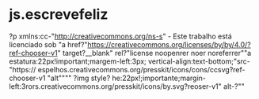 # js.escrevefeliz

?p xmlns:cc-"http://creativecommons.org/ns-s" - Este trabalho está licenciado sob "a href?"https://creativecommons.org/licenses/by/by/4.0/?ref-chooser-v1" target?__blank" rel?"license noopenrer noer noreferrer""a estatura:22px!important;margem-left:3px; vertical-align:text-bottom;"src-"https:// espelhos.creativecommons.org/presskit/icons/cons/ccsvg?ref-chooser-v1 "alt"""" ?img style? he:22px!;importante;margin-left:3rors.creativecommons.org/presskit/icons/by.svg?reoser-v1" alt-?""
